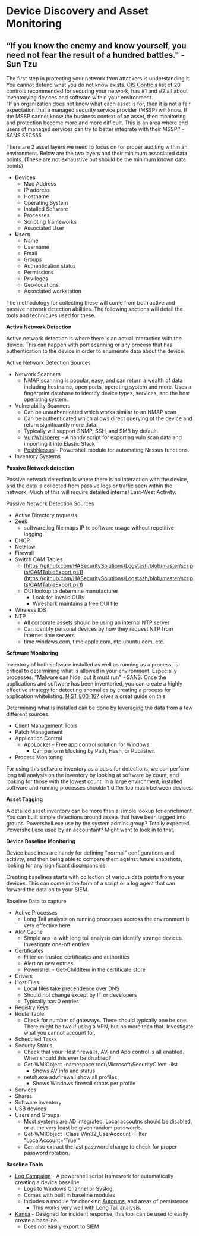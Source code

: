 # Device Discovery and Asset Monitoring

## **“If you know the enemy and know yourself, you need not fear the result of a hundred battles." - Sun Tzu**

The first step in protecting your network from attackers is understanding it. You cannot defend what you do not know exists. [CIS Controls](https://www.cisecurity.org/controls/) list of 20 controls recommended for securing your network, has #1 and #2 all about inventorying devices and software within your environment.\
"If an organization does not know what each asset is for, then it is not a fair expectation that a managed security service provider (MSSP) will know. If the MSSP cannot know the business context of an asset, then monitoring and protection become more and more difficult. This is an area where end users of managed services can try to better integrate with their MSSP." - SANS SEC555

There are 2 asset layers we need to focus on for proper auditing within an environment. Below are the two layers and their minimum associated data points. (These are not exhaustive but should be the minimum known data points)

* **Devices**
  * Mac Address
  * IP address
  * Hostname
  * Operating System
  * Installed Software
  * Processes
  * Scripting frameworks
  * Associated User
* **Users**
  * Name
  * Username
  * Email
  * Groups
  * Authentication status
  * Permissions
  * Privileges
  * Geo-locations.
  * Associated workstation

The methodology for collecting these will come from both active and passive network detection abilities. The following sections will detail the tools and techniques used for these.

**Active Network Detection**

Active network detection is where there is an actual interaction with the device. This can happen with port scanning or any process that has authentication to the device in order to enumerate data about the device.

Active Network Detection Sources

* Network Scanners
  * [NMAP ](https://nmap.org/)scanning is popular, easy, and can return a wealth of data including hostname, open ports, operating system and more. Uses a fingerprint database to identify device types, services, and the host operating system.
* Vulnerability Scanners
  * Can be unauthenticated which works similar to an NMAP scan
  * Can be authenticated which allows direct querying of the device and return significantly more data.
  * Typically will support SNMP, SSH, and SMB by default.
  * [VulnWhisperer](https://github.com/HASecuritySolutions/VulnWhisperer) - A handy script for exporting vuln scan data and importing it into Elastic Stack
  * [PoshNessus](https://github.com/tenable/Posh-Nessus) - Powershell module for automating Nessus functions.
* Inventory Systems

**Passive Network detection**

Passive network detection is where there is no interaction with the device, and the data is collected from passive logs or traffic seen within the network. Much of this will require detailed internal East-West Activity.

Passive Network Detection Sources

* Active Directory requests
* Zeek
  * software.log file maps IP to software usage without repetitive logging.
* DHCP
* NetFlow
* Firewall
* Switch CAM Tables
  * [https://github.com/HASecuritySolutions/Logstash/blob/master/scripts/CAMTableExport.ps1](https://github.com/HASecuritySolutions/Logstash/blob/master/scripts/CAMTableExport.ps1)
  * OUI lookup to determine manufacturer
    * Look for Invalid OUIs
    * Wireshark maintains a [free OUI file](https://gitlab.com/wireshark/wireshark/raw/master/manuf)
* Wireless IDS
* NTP
  * All corporate assets should be using an internal NTP server
  * Can identify  personal devices by how they request NTP from internet time servers
  * time.windows.com, time.apple.com, ntp.ubuntu.com, etc.

**Software Monitoring**

Inventory of both software installed as well as running as a process, is critical to determining what is allowed in your environment. Especially processes. "Malware can hide, but it must run" - SANS. Once the applications and software has been inventoried, you can create a highly effective strategy for detecting anomalies by creating a process for application whitelisting. [NIST 800-167](https://www.nist.gov/publications/guide-application-whitelisting) gives a great guide on this.

Determining what is installed can be done by leveraging the data from a few different sources.

* Client Management Tools
* Patch Management
* Application Control
  * [AppLocker](https://docs.microsoft.com/en-us/windows/security/threat-protection/windows-defender-application-control/applocker/applocker-overview) - Free app control solution for Windows.
    * Can perform blocking by Path, Hash, or Publisher.
* Process Monitoring

For using this software inventory as a basis for detections, we can perform long tail analysis on the inventory by looking at software by count, and looking for those with the lowest count. In a large environment, installed software and running processes shouldn't differ too much between devices.

**Asset Tagging**

A detailed asset inventory can be more than a simple lookup for enrichment. You can built simple detections around assets that have been tagged into groups. Powershell.exe use by the system admins group? Totally expected. Powershell.exe used by an accountant? Might want to look in to that.&#x20;

**Device Baseline Monitoring**

Device baselines are handy for defining "normal" configurations and acitivty, and then being able to compare them against future snapshots, looking for any significant discrepancies.&#x20;

Creating baselines starts with collection of various data points from your devices. This can come in the form of a script or a log agent that can forward the data on to your SIEM.

Baseline Data to capture

* Active Processes
  * Long Tail analysis on running processes accross the environment is very effective here.
* ARP Cache
  * Simple arp -a with long tail analysis can identify strange devices. Investigate one-off entries
* Certificates
  * Filter on trusted certificates and authorities
  * Alert on new entries
  * Powershell - Get-ChildItem in the certificate store
* Drivers
* Host Files
  * Local files take precendence over DNS
  * Should not change except by IT or developers
  * Typically has 0 entries
* Registry Keys
* Route Table
  * Check for number of gateways. There should typically one be one. There might be two if using a VPN, but no more than that. Investigate what you cannot account for.
* Scheduled Tasks
* Security Status
  * Check that your Host firewalls, AV, and App control is all enabled. When should this ever be disabled?
  * Get-WMIObject -namespace root\Microsoft\SecurityClient -list
    * Shows AV info and status
  * netsh.exe advfirewall show all profiles
    * Shows Windows firewall status per profile
* Services
* Shares
* Software inventory
* USB devices
* Users and Groups
  * Most systems are AD integrated. Local accoutns should be disabled, or at the very least be given random passwords.
  * Get-WMIObject -Class Win32\_UserAccount -Filter "LocalAccount='True'"
  * Can also extract the last password change to check for proper password rotation.

**Baseline Tools**

* [Log Campaign](https://github.com/HASecuritySolutions/LogCampaign) - A powershell script framework for automatically creating a device baseline.
  * Logs to Windows Channel or Syslog
  * Comes with built in baseline modules
  * Includes a module for checking [Autoruns](https://docs.microsoft.com/en-us/sysinternals/downloads/autoruns), and areas of persistence.
    * This works very well with Long Tail analysis.
* [Kansa](https://github.com/davehull/Kansa) - Designed for incident response, this tool can be used to easily create a baseline.
  * Does not easily export to SIEM

